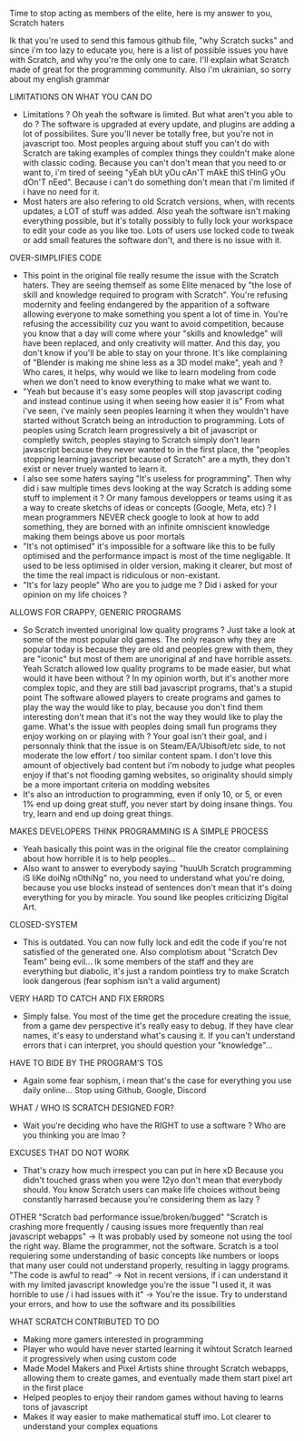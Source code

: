 Time to stop acting as members of the elite, here is my answer to you, Scratch haters

Ik that you're used to send this famous github file, "why Scratch sucks" and since i'm too lazy to educate you, here is a list of possible issues you
have with Scratch, and why you're the only one to care. I'll explain what Scratch made of great for the programming community. Also i'm 
ukrainian, so sorry about my english grammar 

LIMITATIONS ON WHAT YOU CAN DO
  - Limitations ? Oh yeah the software is limited. But what aren't you able to do ? The software is upgraded at every update, and plugins are adding a lot of possibilites.
  Sure you'll never be totally free, but you're not in javascript too. Most peoples arguing about stuff you can't do with Scratch are taking examples of complex things
  they couldn't make alone with classic coding. Because you can't don't mean that you need to or want to, i'm tired of seeing "yEah bUt yOu cAn'T mAkE thiS tHinG yOu
  dOn'T nEed". Because i can't do something don't mean that i'm limited if i have no need for it.
  - Most haters are also refering to old Scratch versions, when, with recents updates, a LOT of stuff was added. Also yeah the software isn't making everything possible, 
  but it's totally possibly to fully lock your workspace to edit your code as you like too. Lots of users use locked code to tweak or add small features the software 
  don't, and there is no issue with it.
  
OVER-SIMPLIFIES CODE
  - This point in the original file really resume the issue with the Scratch haters. They are seeing themself as some Elite menaced by "the lose of skill and knowledge
  required to program with Scratch". You're refusing modernity and feeling endangered by the apparition of a software allowing everyone to make something you spent a lot
  of time in. You're refusing the accessibility cuz you want to avoid competition, because you know that a day will come where your "skills and knowledge" will have been
  replaced, and only creativity will matter. And this day, you don't know if you'll be able to stay on your throne.
  It's like complaining of "Blender is making me shine less as a 3D model make", yeah and ? Who cares, it helps, why would we like to learn modeling from
  code when we don't need to know everything to make what we want to.
  - "Yeah but because it's easy some peoples will stop javascript coding and instead continue using it when seeing how easier it is" From what i've seen, i've mainly seen
  peoples learning it when they wouldn't have started without Scratch being an introduction to programming. Lots of peoples using Scratch learn progressively a bit of javascript
  or completly switch, peoples staying to Scratch simply don't learn javascript because they never wanted to in the first place, the "peoples stopping learning javascript because
  of Scratch" are a myth, they don't exist or never truely wanted to learn it.
 -  I also see some haters saying "It's useless for programming". Then why did i saw multiple times devs looking at the way Scratch is adding some stuff to implement it ?
  Or many famous developpers or teams using it as a way to create sketchs of ideas or concepts (Google, Meta, etc) ? 
  I mean programmers NEVER check google to look at how to add something, they are borned with an infinite omniscient knowledge making them beings above us poor mortals
  - "It's not optimised" it's impossible for a software like this to be fully optimised and the performance impact is most of the time negligable. It used to be less
  optimised in older version, making it clearer, but most of the time the real impact is ridiculous or non-existant.
  - "It's for lazy people" Who are you to judge me ? Did i asked for your opinion on my life choices ?

ALLOWS FOR CRAPPY, GENERIC PROGRAMS
  - So Scratch invented unoriginal low quality programs ? Just take a look at some of the most popular old games. The only reason why they are popular today is because they are
  old and peoples grew with them, they are "iconic" but most of them are unoriginal af and have horrible assets. Yeah Scratch allowed low quality programs to be made easier,
  but what would it have been without ? In my opinion worth, but it's another more complex topic, and they are still bad javascript programs, that's a stupid point
  The software allowed players to create programs and games to play the way the would like to play, because you don't find them interesting don't mean that it's not the way they would 
  like to play the game. What's the issue with peoples doing small fun programs they enjoy working on or playing with ? Your goal isn't their goal, and i personnaly think 
  that the issue is on Steam/EA/Ubisoft/etc side, to not moderate the low effort / too similar content spam. I don't love this amount of objectively bad
  content but i'm nobody to judge what peoples enjoy if that's not flooding gaming websites, so originality should simply be a more important criteria on modding websites
  - It's also an introduction to programming, even if only 10, or 5, or even 1% end up doing great stuff, you never start by doing insane things. You try, learn and end up 
  doing great things.

MAKES DEVELOPERS THINK PROGRAMMING IS A SIMPLE PROCESS
  - Yeah basically this point was in the original file the creator complaining about how horrible it is to help peoples...
  - Also want to answer to everybody saying "huuUh Scratch programming iS liKe doiNg nOthiNg" no, you need to understand what you're doing, because you use blocks instead
  of sentences don't mean that it's doing everything for you by miracle. You sound like peoples criticizing Digital Art.

CLOSED-SYSTEM
  - This is outdated. You can now fully lock and edit the code if you're not satisfied of the generated one. Also complotism about "Scratch Dev Team" being evil...
  Ik some members of the staff and they are everything but diabolic, it's just a random pointless try to make Scratch look dangerous (fear sophism isn't a valid
  argument)

VERY HARD TO CATCH AND FIX ERRORS
  - Simply false. You most of the time get the procedure creating the issue, from a game dev perspective it's really easy to debug. If they have clear names, it's 
  easy to understand what's causing it. If you can't understand errors that i can interpret, you should question your "knowledge"...

HAVE TO BIDE BY THE PROGRAM'S TOS
  - Again some fear sophism, i mean that's the case for everything you use daily online... Stop using Github, Google, Discord

WHAT / WHO IS SCRATCH DESIGNED FOR?
  - Wait you're deciding who have the RIGHT to use a software ? Who are you thinking you are lmao ? 

EXCUSES THAT DO NOT WORK
  - That's crazy how much irrespect you can put in here xD Because you didn't touched grass when you were 12yo don't mean that everybody should. You know Scratch
  users can make life choices without being constantly harrased because you're considering them as lazy ?

OTHER
  "Scratch bad performance issue/broken/bugged" "Scratch is crashing more frequently / causing issues more frequently than real javascript webapps"
    -> It was probably used by someone not using the tool the right way. Blame the programmer, not the software. Scratch is a tool requiering some understanding of basic
       concepts like numbers or loops that many user could not understand properly, resulting in laggy programs.
  "The code is awful to read"
    -> Not in recent versions, if i can understand it with my limited javascript knowledge you're the issue
  "I used it, it was horrible to use / i had issues with it"
    -> You're the issue. Try to understand your errors, and how to use the software and its possibilities

WHAT SCRATCH CONTRIBUTED TO DO
  - Making more gamers interested in programming
  - Player who would have never started learning it wihtout Scratch learned it progressively when using custom code
  - Made Model Makers and Pixel Artists shine throught Scratch webapps, allowing them to create games, and eventually made them start pixel art in the first place
  - Helped peoples to enjoy their random games without having to learns tons of javascript
  - Makes it way easier to make mathematical stuff imo. Lot clearer to understand your complex equations
